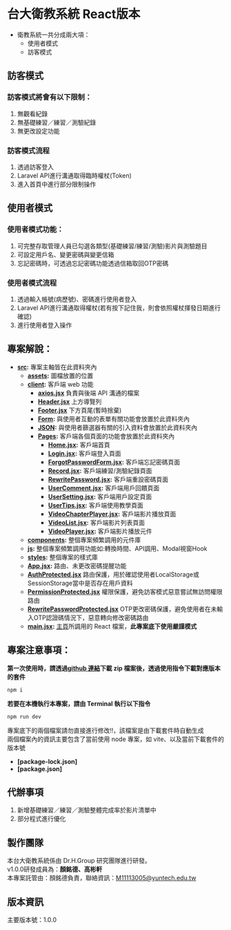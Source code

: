 # 台大衛教系統 React版本
- 衛教系統一共分成兩大項：
  - 使用者模式
  - 訪客模式

## 訪客模式

### 訪客模式將會有以下限制：
1. 無觀看紀錄
2. 無基礎練習／練習／測驗紀錄
3. 無更改設定功能

### 訪客模式流程
1. 透過訪客登入
2. Laravel API進行溝通取得臨時權杖(Token)
3. 進入首頁中進行部分限制操作

## 使用者模式
### 使用者模式功能：
1. 可完整存取管理人員已勾選各類型(基礎練習/練習/測驗)影片與測驗題目
2. 可設定用戶名、變更密碼與變更信箱
3. 忘記密碼時，可透過忘記密碼功能透過信箱取回OTP密碼

### 使用者模式流程
1. 透過輸入帳號(病歷號)、密碼進行使用者登入
2. Laravel API進行溝通取得權杖(若有按下記住我，則會依照權杖揮發日期進行確認)
3. 進行使用者登入操作
   

## 專案解說：

- **[src](./src/):** 專案主軸皆在此資料夾內
  - **[assets](./src/assets/):** 圖檔放置的位置
  - **[client](./src/client/):** 客戶端 web 功能
    - **[axios.jsx](./src/client/axios.jsx)** 負責與後端 API 溝通的檔案
    - **[Header.jsx](./src/client/Header.jsx)** 上方導覽列
    - **[Footer.jsx](./src/client/Footer.jsx)** 下方頁尾(暫時捨棄)
    - **[Form](./src/client/Form/):** 與使用者互動的表單有關功能會放置於此資料夾內
    - **[JSON](./src/client/JSON/):** 與使用者篩選器有關的引入資料會放置於此資料夾內
    - **[Pages](./src/client/Pages/):** 客戶端各個頁面的功能會放置於此資料夾內
      - **[Home.jsx](./src/client/Pages/Home.jsx):** 客戶端首頁
      - **[Login.jsx](./src/client/Pages/Login.jsx):** 客戶端登入頁面
      - **[ForgotPasswordForm.jsx](./src/client/Pages/ForgotPasswordForm.jsx):** 客戶端忘記密碼頁面
      - **[Record.jsx](./src/client/Pages/Record.jsx):** 客戶端練習/測驗紀錄頁面
      - **[RewritePassword.jsx](./src/client/Pages/RewritePassword.jsx):** 客戶端重設密碼頁面
      - **[UserComment.jsx](./src/client/Pages/UserComment.jsx):** 客戶端用戶回饋頁面
      - **[UserSetting.jsx](./src/client/Pages/UserSetting.jsx):** 客戶端用戶設定頁面
      - **[UserTips.jsx](./src/client/Pages/UserTips.jsx):** 客戶端使用教學頁面
      - **[VideoChapterPlayer.jsx](./src/client/Pages/VideoChapterPlayer.jsx):** 客戶端影片播放頁面
      - **[VideoList.jsx](./src/client/Pages/VideoList.jsx):** 客戶端影片列表頁面
      - **[VideoPlayer.jsx](./src/client/Pages/VideoPlayer.jsx):** 客戶端影片播放元件
  - **[components](./src/components/):** 整個專案頻繁調用的元件庫
  - **[js](./src/js/):** 整個專案頻繁調用功能如:轉換時間、API調用、Modal視窗Hook
  - **[styles](./src/styles/):** 整個專案的樣式庫
  - **[App.jsx](./src/App.jsx):** 路由、未更改密碼提醒功能
  - **[AuthProtected.jsx](./src/AuthProtected.jsx)** 路由保護，用於確認使用者LocalStorage或SessionStorage當中是否存在用戶資料
  - **[‎PermissionProtected.jsx](./src/‎PermissionProtected.jsx)** 權限保護，避免訪客模式惡意嘗試無訪問權限路由
  - **[‎RewritePasswordProtected.jsx](./src/‎RewritePasswordProtected.jsx)** OTP更改密碼保護，避免使用者在未輸入OTP認證碼情況下，惡意轉向修改密碼路由
  - **[main.jsx](./src/main.jsx):** [主頁](./index.html)所調用的 React 檔案，**此專案底下使用嚴謹模式**

## 專案注意事項：

**第一次使用時，請透過[github 連結](https://github.com/Teddybiovlsi/ntuh_Client_ReactVersion.git)下載 zip 檔案後，透過使用指令下載對應版本的套件**

```Terminal
npm i
```

**若要在本機執行本專案，請由 Terminal 執行以下指令**

```Terminal
npm run dev
```

專案底下的兩個檔案請勿直接進行修改!!，該檔案是由下載套件時自動生成
<br/>
兩個檔案內的資訊主要包含了當前使用 node 專案，如 vite、以及當前下載套件的版本號

- **[package-lock.json]**
- **[package.json]**

## 代辦事項

1. 新增基礎練習／練習／測驗整體完成率於影片清單中
2. 部分程式進行優化

## 製作團隊

本台大衛教系統係由 Dr.H.Group 研究團隊進行研發。<br>
v1.0.0研發成員為：**顏銘德、高彬軒**<br>
本專案託管由：顏銘德負責，聯絡資訊：M11113005@yuntech.edu.tw

## 版本資訊
主要版本號：1.0.0<br>
